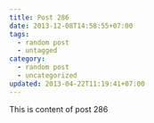 ```yaml
---
title: Post 286
date: 2013-12-08T14:58:55+07:00
tags:
  - random post
  - untagged
category:
  - random post
  - uncategorized
updated: 2013-04-22T11:19:41+07:00
---
```

This is content of post 286